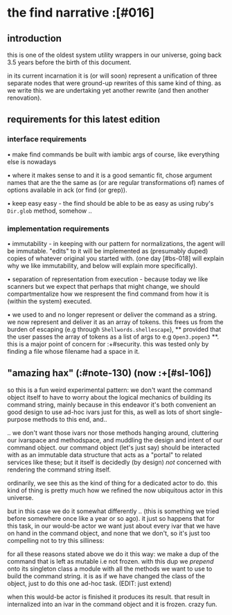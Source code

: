 # the find narrative :[#016]

## introduction

this is one of the oldest system utility wrappers in our universe, going
back 3.5 years before the birth of this document.

in its current incarnation it is (or will soon) represent a unification
of three separate nodes that were ground-up rewrites of this same kind
of thing. as we write this we are undertaking yet another rewrite (and
then another renovation).




## requirements for this latest edition


### interface requirements

• make find commands be built with iambic args of course, like
    everything else is nowadays

• where it makes sense to and it is a good semantic fit, chose argument
    names that are the the same as (or are regular transformations of)
    names of options available in ack (or find (or grep)).

• keep easy easy - the find should be able to be as easy as using ruby's
    `Dir.glob` method, somehow ..


### implementation requirements

• immutability - in keeping with our pattern for normalizations, the
    agent will be immutable. "edits" to it will be implemented as
    (presumably duped) copies of whatever original you started with.
    (one day [#bs-018] will explain why we like immutability,
     and below will explain more specifically).

• separation of representation from execution - because today we like
    scanners but we expect that perhaps that might change, we should
    compartmentalize how we respresent the find command from how it
    is (within the system) executed.

• we used to and no longer represent or deliver the command as a string.
    we now represent and deliver it as an array of tokens. this frees us
    from the burden of escaping (e.g through `Shellwords.shellescape`),
    ** provided that the user passes the array of tokens as a list of
    args to e.g `Open3.popen3` **.
    this is a major point of concern for :+#security. this was tested
    only by finding a file whose filename had a space in it.





## "amazing hax" (:#note-130) (now :+[#sl-106])

so this is a fun weird experimental pattern: we don't want the command
object itself to have to worry about the logical mechanics of building
its command string, mainly because in this endeavor it's both convenient
an good design to use ad-hoc ivars just for this, as well as lots of
short single-purpose methods to this end, and..

.. we don't want those ivars nor those methods hanging around,
cluttering our ivarspace and methodspace, and muddling the design and
intent of our command object. our command object (let's just say) should
be interacted with as an immutable data structure that acts as a "portal"
to related services like these; but it itself is decidedly (by design) *not*
concerned with rendering the command string itself.

ordinarily, we see this as the kind of thing for a dedicated actor to
do. this kind of thing is pretty much how we refined the now ubiquitous
actor in this universe.

but in this case we do it somewhat differently .. (this is something we
tried before somewhere once like a year or so ago). it just so happens
that for this task, in our would-be actor we want just about every ivar
that we have on hand in the command object, and none that we don't, so it's
just too compelling not to try this silliness:

for all these reasons stated above we do it this way: we make a dup of the
command that is left as mutable i.e not frozen. with this dup we *prepend*
onto its singleton class a module with all the methods we want to use to
build the command string. it is as if we have changed the class of the
object, just to do this one ad-hoc task. (EDIT: just extend)

when this would-be actor is finished it produces its result. that result
in internalized into an ivar in the command object and it is frozen.
crazy fun.
